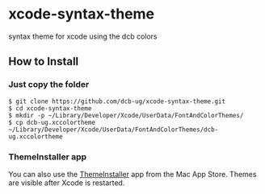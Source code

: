 # xcode-syntax-theme
syntax theme for xcode using the dcb colors

## How to Install

### Just copy the folder

	$ git clone https://github.com/dcb-ug/xcode-syntax-theme.git
	$ cd xcode-syntax-theme
	$ mkdir -p ~/Library/Developer/Xcode/UserData/FontAndColorThemes/
	$ cp dcb-ug.xccolortheme ~/Library/Developer/Xcode/UserData/FontAndColorThemes/dcb-ug.xccolortheme

### ThemeInstaller app
You can also use the [ThemeInstaller](https://itunes.apple.com/app/themeinstaller/id1148208665) app from the Mac App Store. Themes are visible after Xcode is restarted.
